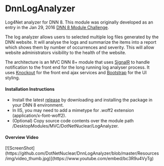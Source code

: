 # DnnLogAnalyzer
<p>Log4Net analyzer for DNN 8.  This module was originally developed as an entry in the Jan 29, 2016 
<a href="http://www.dnnsoftware.com/community/dnn8-contest">DNN 8 Module Challenge</a>.</p>

<p>The log analyzer allows users to selected multiple log files generated by the DNN website.  
It will analyse the logs and summarize the items into a report which shows them
by number of occurrences and severity.  This will allow website administrators visibility to the health of the website.</p>
 
<p>The architecture is an MVC DNN 8+ module that uses <a href="http://signalr.net/">SignalR</a> to handle notification to the 
front end for the long running log analyser process.  It uses <a href="http://knockoutjs.com/">Knockout</a> for the front end 
ajax services and <a href="http://getbootstrap.com/">Bootstrap</a> for the UI styling.</p>

<h4>Installation Instructions</h4>
<ul>
    <li>Install the latest <a href="https://github.com/DotNetNuclear/DnnLogAnalyzer/releases">release</a> by downloading and installing the package in your DNN 8 environment.</li>
    <li>In IIS, you may need to add a mimetype for .woff2 extension (application/x-font-woff2).</li>
    <li>(Optional) Copy source code contents over the module path /DesktopModules/MVC/DotNetNuclear/LogAnalyzer.</li>
</ul>

<h4>Overview Video</h4>
[![ScreenShot](https://github.com/DotNetNuclear/DnnLogAnalyzer/blob/master/Resources/img/video_thumb.jpg)](https://www.youtube.com/embed/bc3R9u4VyTg)
